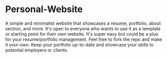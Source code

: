 # Personal-Website

A simple and minimalist website that showcases a resume, portfolio, about section, and more. It's open to everyone who wants to use it as a template or starting point for their own website. It's super easy but could be a plus for your resume/portfolio management. Feel free to fork the repo and make it your own. Keep your portfolio up-to-date and showcase your skills to potential employers or clients.
